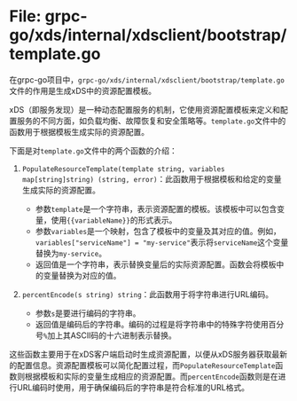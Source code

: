 # File: grpc-go/xds/internal/xdsclient/bootstrap/template.go

在grpc-go项目中，`grpc-go/xds/internal/xdsclient/bootstrap/template.go`文件的作用是生成xDS中的资源配置模板。

xDS（即服务发现）是一种动态配置服务的机制，它使用资源配置模板来定义和配置服务的不同方面，如负载均衡、故障恢复和安全策略等。`template.go`文件中的函数用于根据模板生成实际的资源配置。

下面是对`template.go`文件中的两个函数的介绍：

1. `PopulateResourceTemplate(template string, variables map[string]string) (string, error)`：此函数用于根据模板和给定的变量生成实际的资源配置。

   - 参数`template`是一个字符串，表示资源配置的模板。该模板中可以包含变量，使用`{{variableName}}`的形式表示。
   - 参数`variables`是一个映射，包含了模板中的变量及其对应的值。例如，`variables["serviceName"] = "my-service"`表示将`serviceName`这个变量替换为`my-service`。
   - 返回值是一个字符串，表示替换变量后的实际资源配置。函数会将模板中的变量替换为对应的值。

2. `percentEncode(s string) string`：此函数用于将字符串进行URL编码。

   - 参数`s`是要进行编码的字符串。
   - 返回值是编码后的字符串。编码的过程是将字符串中的特殊字符使用百分号`%`加上其ASCII码的十六进制表示替换。

这些函数主要用于在xDS客户端启动时生成资源配置，以便从xDS服务器获取最新的配置信息。资源配置模板可以简化配置过程，而`PopulateResourceTemplate`函数则根据模板和实际的变量生成相应的资源配置。而`percentEncode`函数则是在进行URL编码时使用，用于确保编码后的字符串是符合标准的URL格式。

